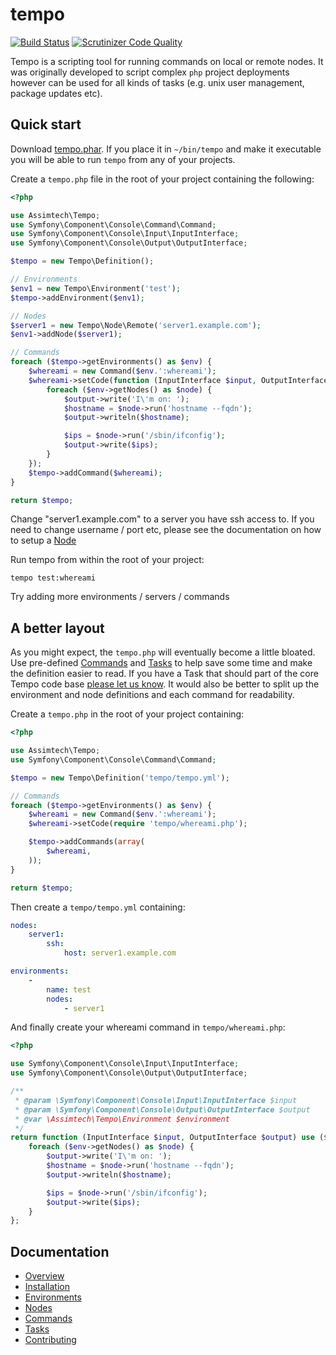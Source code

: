 # tempo

[![Build Status](https://travis-ci.org/assimtech/tempo.svg?branch=master)](https://travis-ci.org/assimtech/tempo)
[![Scrutinizer Code Quality](https://scrutinizer-ci.com/g/assimtech/tempo/badges/quality-score.png?b=master)](https://scrutinizer-ci.com/g/assimtech/tempo/?branch=master)


Tempo is a scripting tool for running commands on local or remote nodes. It was originally developed to script complex
`php` project deployments however can be used for all kinds of tasks (e.g. unix user management, package updates etc).


## Quick start

Download [tempo.phar](https://github.com/assimtech/tempo/releases/download/0.1.00/tempo.phar).
If you place it in `~/bin/tempo` and make it executable you will be able to run `tempo` from any of your projects.


Create a `tempo.php` file in the root of your project containing the following:

```php
<?php

use Assimtech\Tempo;
use Symfony\Component\Console\Command\Command;
use Symfony\Component\Console\Input\InputInterface;
use Symfony\Component\Console\Output\OutputInterface;

$tempo = new Tempo\Definition();

// Environments
$env1 = new Tempo\Environment('test');
$tempo->addEnvironment($env1);

// Nodes
$server1 = new Tempo\Node\Remote('server1.example.com');
$env1->addNode($server1);

// Commands
foreach ($tempo->getEnvironments() as $env) {
    $whereami = new Command($env.':whereami');
    $whereami->setCode(function (InputInterface $input, OutputInterface $output) use ($env) {
        foreach ($env->getNodes() as $node) {
            $output->write('I\'m on: ');
            $hostname = $node->run('hostname --fqdn');
            $output->writeln($hostname);

            $ips = $node->run('/sbin/ifconfig');
            $output->write($ips);
        }
    });
    $tempo->addCommand($whereami);
}

return $tempo;
```

Change "server1.example.com" to a server you have ssh access to.
If you need to change username / port etc, please see the documentation on how to setup a [Node](docs/04-Nodes.md)


Run tempo from within the root of your project:

```shell
tempo test:whereami
```

Try adding more environments / servers / commands


## A better layout

As you might expect, the `tempo.php` will eventually become a little bloated. Use pre-defined
[Commands](docs/05-Commands.md) and [Tasks](docs/06-Tasks.md) to help save some time and make the definition easier
to read. If you have a Task that should part of the core Tempo code base [please let us know](docs/07-Contributing.md).
It would also be better to split up the environment and node definitions and each command for readability.

Create a `tempo.php` in the root of your project containing:

```php
<?php

use Assimtech\Tempo;
use Symfony\Component\Console\Command\Command;

$tempo = new Tempo\Definition('tempo/tempo.yml');

// Commands
foreach ($tempo->getEnvironments() as $env) {
    $whereami = new Command($env.':whereami');
    $whereami->setCode(require 'tempo/whereami.php');

    $tempo->addCommands(array(
        $whereami,
    ));
}

return $tempo;
```

Then create a `tempo/tempo.yml` containing:

```yaml
nodes:
    server1:
        ssh:
            host: server1.example.com

environments:
    -
        name: test
        nodes:
            - server1
```

And finally create your whereami command in `tempo/whereami.php`:

```php
<?php

use Symfony\Component\Console\Input\InputInterface;
use Symfony\Component\Console\Output\OutputInterface;

/**
 * @param \Symfony\Component\Console\Input\InputInterface $input
 * @param \Symfony\Component\Console\Output\OutputInterface $output
 * @var \Assimtech\Tempo\Environment $environment
 */
return function (InputInterface $input, OutputInterface $output) use ($env) {
    foreach ($env->getNodes() as $node) {
        $output->write('I\'m on: ');
        $hostname = $node->run('hostname --fqdn');
        $output->writeln($hostname);

        $ips = $node->run('/sbin/ifconfig');
        $output->write($ips);
    }
};
```

## Documentation

* [Overview](docs/01-Overview.md)
* [Installation](docs/02-Installation.md)
* [Environments](docs/03-Environments.md)
* [Nodes](docs/04-Nodes.md)
* [Commands](docs/05-Commands.md)
* [Tasks](docs/06-Tasks.md)
* [Contributing](docs/07-Contributing.md)
